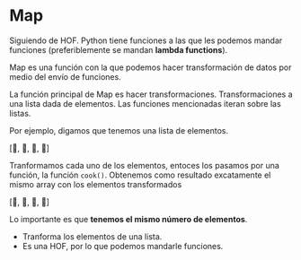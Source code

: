 # Map

Siguiendo de HOF. Python tiene funciones a las que les podemos mandar funciones (preferiblemente se mandan **lambda functions**).

Map es una función con la que podemos hacer transformación de datos por medio del envío de funciones.

La función principal de Map es hacer transformaciones. Transformaciones a una lista dada de elementos. Las funciones mencionadas iteran sobre las listas.

Por ejemplo, digamos que tenemos una lista de elementos.

[:cow2:, :chicken:, :corn:, :potato:]

Tranformamos cada uno de los elementos, entoces los pasamos por una función, la función `cook()`. Obtenemos como resultado excatamente el mismo array con los elementos transformados

[:hamburger:, :poultry_leg:, :popcorn:, :fries:]

Lo importante es que **tenemos el mismo número de elementos**.

- Tranforma los elementos de una lista.
- Es una HOF, por lo que podemos mandarle funciones.
